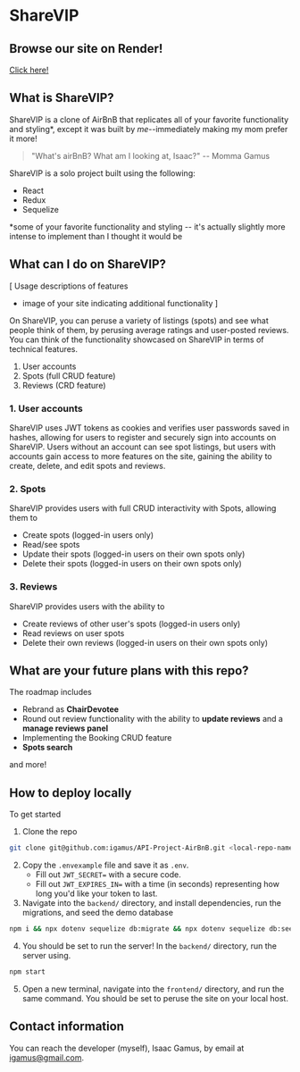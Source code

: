 # ShareVIP

## Browse our site on Render!
[Click here!](https://igamus-airbnb.onrender.com)

## What is ShareVIP?

ShareVIP is a clone of AirBnB that replicates all of your favorite functionality and styling*, except it was built by _me_--immediately making my mom prefer it more!

> "What's airBnB? What am I looking at, Isaac?" -- Momma Gamus

ShareVIP is a solo project built using the following:
* React
* Redux
* Sequelize

*some of your favorite functionality and styling -- it's actually slightly more intense to implement than I thought it would be

## What can I do on ShareVIP?
[
    Usage descriptions of features
- image of your site indicating additional functionality
]

On ShareVIP, you can peruse a variety of listings (spots) and see what people think of them, by perusing average ratings and user-posted reviews. You can think of the functionality showcased on ShareVIP in terms of technical features.

1. User accounts
2. Spots (full CRUD feature)
3. Reviews (CRD feature)

### 1. User accounts

ShareVIP uses JWT tokens as cookies and verifies user passwords saved in hashes, allowing for users to register and securely sign into accounts on ShareVIP. Users without an account can see spot listings, but users with accounts gain access to more features on the site, gaining the ability to create, delete, and edit spots and reviews.

### 2. Spots

ShareVIP provides users with full CRUD interactivity with Spots, allowing them to

* Create spots (logged-in users only)
* Read/see spots
* Update their spots (logged-in users on their own spots only)
* Delete their spots (logged-in users on their own spots only)

### 3. Reviews

ShareVIP provides users with the ability to

* Create reviews of other user's spots (logged-in users only)
* Read reviews on user spots
* Delete their own reviews (logged-in users on their own spots only)

## What are your future plans with this repo?

The roadmap includes

* Rebrand as **ChairDevotee**
* Round out review functionality with the ability to **update reviews** and a **manage reviews panel**
* Implementing the Booking CRUD feature
* **Spots search**

and more!

## How to deploy locally

To get started

1. Clone the repo

```bash
git clone git@github.com:igamus/API-Project-AirBnB.git <local-repo-name>
```
2. Copy the `.envexample` file and save it as `.env`.
    * Fill out `JWT_SECRET=` with a secure code.
    * Fill out `JWT_EXPIRES_IN=` with a time (in seconds) representing how long you'd like your token to last.
3. Navigate into the `backend/` directory, and install dependencies, run the migrations, and seed the demo database
```bash
npm i && npx dotenv sequelize db:migrate && npx dotenv sequelize db:seed:all
```
4. You should be set to run the server! In the `backend/` directory, run the server using.
```bash
npm start
```
5. Open a new terminal, navigate into the `frontend/` directory, and run the same command. You should be set to peruse the site on your local host.


## Contact information
You can reach the developer (myself), Isaac Gamus, by
email at igamus@gmail.com.
